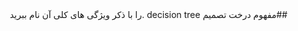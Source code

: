 <div dir="rtl">
  ##مفهوم درخت تصمیم decision tree  .را با ذکر ویژگی های کلی آن نام ببرید  

  </div>
